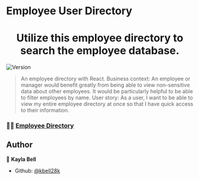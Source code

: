 # Employee User Directory

<h1 align="center">Utilize this employee directory to search the employee database.</h1>
<p>
  <img alt="Version" src="https://img.shields.io/badge/version-0-blue.svg?cacheSeconds=2592000" />
</p>

> An employee directory with React.
> Business context: An employee or manager would benefit greatly from being able to view non-sensitive data about other employees. It would be particularly helpful to be able to filter employees by name.
> User story: As a user, I want to be able to view my entire employee directory at once so that I have quick access to their information.

### 👩‍💻 [Employee Directory](https://kbell28k.github.io/user-directory/index)

## Author

👤 **Kayla Bell**

- Github: [@kbell28k](https://github.com/kbell28k)
